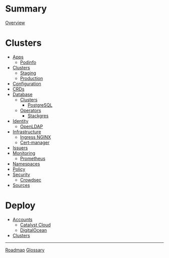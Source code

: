 <!-- markdownlint-disable MD025 MD042 -->

# Summary

[Overview](./README.md)

# Clusters

- [Apps]()
  - [Podinfo]()
- [Clusters]()
  - [Staging]()
  - [Production]()
- [Configuration]()
- [CRDs]()
- [Database]()
  - [Clusters]()
    - [PostgreSQL]()
  - [Operators]()
    - [Stackgres]()
- [Identity]()
  - [OpenLDAP](./identity/openldap.md)
- [Infrastructure]()
  - [Ingress NGINX](./infrastructure/ingress-nginx.md)
  - [Cert-manager]()
- [Issuers]()
- [Monitoring]()
  - [Prometheus]()
- [Namespaces]()
- [Policy]()
- [Security]()
  - [Crowdsec](./security/crowdsec.md)
- [Sources]()

# Deploy

- [Accounts]()
  - [Catalyst Cloud](./deploy/accounts/catalyst-cloud.md)
  - [DigitalOcean](./deploy/accounts/digitalocean.md)
- [Clusters]()

---

[Roadmap](./roadmap.md)
[Glossary](./GLOSSARY.md)
